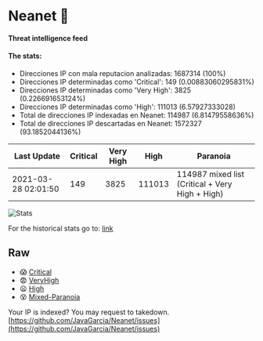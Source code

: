 # Neanet :hocho:
#### Threat intelligence feed
#### The stats:

- Direcciones IP con mala reputacion analizadas: 1687314 (100%)
- Direcciones IP determinadas como 'Critical':  149 (0.00883060295831%)
- Direcciones IP determinadas como 'Very High':  3825 (0.226691653124%)
- Direcciones IP determinadas como 'High':  111013 (6.57927333028)
- Total de direcciones IP indexadas en Neanet:  114987 (6.81479558636%)
- Total de direcciones IP descartadas en Neanet:  1572327 (93.1852044136%)

| Last Update | Critical | Very High | High | Paranoia |
| --- | --- | --- | --- | --- |
| 2021-03-28 02:01:50 | 149 | 3825 | 111013 | 114987 mixed list (Critical + Very High + High)|

![Stats](https://docs.google.com/spreadsheets/d/e/2PACX-1vSnaNMIXVabIpDJjufMlzH7poXnshF3mgd8Is1g9ytUEzVsP5my4Trn8f-xkoLLQ38xpL3HtmUexLo6/pubchart?oid=501124687&format=image)

For the historical stats go to: [link](/stats.csv)
## Raw
- :scream: [Critical](https://raw.githubusercontent.com/JavaGarcia/Neanet/master/blacklists/neanet_critical.txt)
- :fearful: [VeryHigh](https://raw.githubusercontent.com/JavaGarcia/Neanet/master/blacklists/neanet_veryHigh.txtt)
- :frowning: [High](https://raw.githubusercontent.com/JavaGarcia/Neanet/master/blacklists/neanet_high.txt)
- :dizzy_face: [Mixed-Paranoia](https://raw.githubusercontent.com/JavaGarcia/Neanet/master/blacklists/neanet_all.txt)


Your IP is indexed? You may request to takedown. [https://github.com/JavaGarcia/Neanet/issues](https://github.com/JavaGarcia/Neanet/issues)





















































































































































































































































































































































































































































































































































































































































































































































































































































































































































































































































































































































































































































































































































































































































































































































































































































































































































































































































































































































































































































































































































































































































































































































































































































































































































































































































































































































































































































































































































































































































































































































































































































































































































































































































































































































































































































































































































































































































































































































































































































































































































































































































































































































































































































































































































































































































































































































































































































































































































































































































































































































































































































































































































































